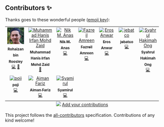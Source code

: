 
## Contributors ✨

Thanks goes to these wonderful people ([emoji key](https://allcontributors.org/docs/en/emoji-key)):

<!-- ALL-CONTRIBUTORS-LIST:START - Do not remove or modify this section -->
<!-- prettier-ignore-start -->
<!-- markdownlint-disable -->
<table>
  <tbody>
    <tr>
      <td align="center" valign="top" width="14.28%"><a href="https://github.com/rohaizanr"><img src="https://raw.githubusercontent.com/hanisirfan/docs.e-masjid.my/main/docs/assets/img/misc/contributors/izan.webp?s=100" width="100px;" alt="Rohaizan bin Roosley"/><br /><sub><b>Rohaizan bin Roosley</b></sub></a><br /><a href="https://github.com/Dev4w4n/docs.e-masjid.my/commits?author=rohaizanr" title="Code">💻</a> <a href="https://github.com/Dev4w4n/docs.e-masjid.my/commits?author=rohaizanr" title="Documentation">📖</a></td>
      <td align="center" valign="top" width="14.28%"><a href="https://www.hanisirfan.xyz/"><img src="https://avatars.githubusercontent.com/u/66242389?v=4?s=100" width="100px;" alt="Muhammad Hanis Irfan Mohd Zaid"/><br /><sub><b>Muhammad Hanis Irfan Mohd Zaid</b></sub></a><br /><a href="https://github.com/Dev4w4n/docs.e-masjid.my/commits?author=hanisirfan" title="Documentation">📖</a></td>
      <td align="center" valign="top" width="14.28%"><a href="https://github.com/nikanas"><img src="https://avatars.githubusercontent.com/u/4980209?v=4?s=100" width="100px;" alt="Nik M. Anas"/><br /><sub><b>Nik M. Anas</b></sub></a><br /><a href="https://github.com/Dev4w4n/docs.e-masjid.my/commits?author=nikanas" title="Code">💻</a></td>
      <td align="center" valign="top" width="14.28%"><a href="https://github.com/fazreil"><img src="https://avatars.githubusercontent.com/u/797137?v=4?s=100" width="100px;" alt="Fazreil Amreen"/><br /><sub><b>Fazreil Amreen</b></sub></a><br /><a href="https://github.com/Dev4w4n/docs.e-masjid.my/commits?author=fazreil" title="Code">💻</a></td>
      <td align="center" valign="top" width="14.28%"><a href="http://erosanwar.tripod.com/"><img src="https://avatars.githubusercontent.com/u/6248592?v=4?s=100" width="100px;" alt="Eros Anwar"/><br /><sub><b>Eros Anwar</b></sub></a><br /><a href="https://github.com/Dev4w4n/docs.e-masjid.my/commits?author=erosanwar" title="Code">💻</a></td>
      <td align="center" valign="top" width="14.28%"><a href="https://github.com/jebatco"><img src="https://avatars.githubusercontent.com/u/6611845?v=4?s=100" width="100px;" alt="jebatco"/><br /><sub><b>jebatco</b></sub></a><br /><a href="https://github.com/Dev4w4n/docs.e-masjid.my/commits?author=jebatco" title="Code">💻</a></td>
      <td align="center" valign="top" width="14.28%"><a href="https://github.com/lurhays"><img src="https://avatars.githubusercontent.com/u/5729687?v=4?s=100" width="100px;" alt="Syahrul Hakimah Ong"/><br /><sub><b>Syahrul Hakimah Ong</b></sub></a><br /><a href="https://github.com/Dev4w4n/docs.e-masjid.my/commits?author=lurhays" title="Code">💻</a></td>
    </tr>
    <tr>
      <td align="center" valign="top" width="14.28%"><a href="https://github.com/pojicode"><img src="https://avatars.githubusercontent.com/u/28385045?v=4?s=100" width="100px;" alt="poji"/><br /><sub><b>poji</b></sub></a><br /><a href="https://github.com/Dev4w4n/docs.e-masjid.my/commits?author=pojicode" title="Code">💻</a></td>
      <td align="center" valign="top" width="14.28%"><a href="https://github.com/AimanFariz"><img src="https://avatars.githubusercontent.com/u/99475959?v=4?s=100" width="100px;" alt="Aiman Fariz"/><br /><sub><b>Aiman Fariz</b></sub></a><br /><a href="https://github.com/Dev4w4n/docs.e-masjid.my/commits?author=AimanFariz" title="Code">💻</a></td>
      <td align="center" valign="top" width="14.28%"><a href="https://drmsr.dev/"><img src="https://avatars.githubusercontent.com/u/132215307?v=4?s=100" width="100px;" alt="Syamirul"/><br /><sub><b>Syamirul</b></sub></a><br /><a href="https://github.com/Dev4w4n/docs.e-masjid.my/commits?author=dr-msr" title="Code">💻</a></td>
    </tr>
  </tbody>
  <tfoot>
    <tr>
      <td align="center" size="13px" colspan="7">
        <img src="https://raw.githubusercontent.com/all-contributors/all-contributors-cli/1b8533af435da9854653492b1327a23a4dbd0a10/assets/logo-small.svg">
          <a href="https://all-contributors.js.org/docs/en/bot/usage">Add your contributions</a>
        </img>
      </td>
    </tr>
  </tfoot>
</table>

<!-- markdownlint-restore -->
<!-- prettier-ignore-end -->

<!-- ALL-CONTRIBUTORS-LIST:END -->

This project follows the [all-contributors](https://github.com/all-contributors/all-contributors) specification. Contributions of any kind welcome!